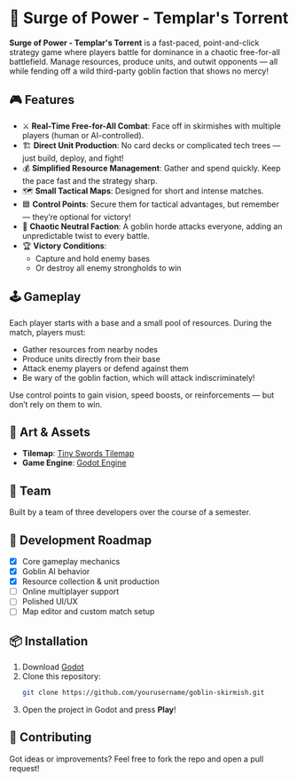 # 🏰 Surge of Power - Templar's Torrent

**Surge of Power - Templar's Torrent** is a fast-paced, point-and-click strategy game where players battle for dominance in a chaotic free-for-all battlefield. Manage resources, produce units, and outwit opponents — all while fending off a wild third-party goblin faction that shows no mercy!

## 🎮 Features

- ⚔️ **Real-Time Free-for-All Combat**: Face off in skirmishes with multiple players (human or AI-controlled).
- 🏗️ **Direct Unit Production**: No card decks or complicated tech trees — just build, deploy, and fight!
- 💰 **Simplified Resource Management**: Gather and spend quickly. Keep the pace fast and the strategy sharp.
- 🗺️ **Small Tactical Maps**: Designed for short and intense matches.
- 🟦 **Control Points**: Secure them for tactical advantages, but remember — they’re optional for victory!
- 👹 **Chaotic Neutral Faction**: A goblin horde attacks everyone, adding an unpredictable twist to every battle.
- 🏆 **Victory Conditions**:
  - Capture and hold enemy bases
  - Or destroy all enemy strongholds to win

## 🕹️ Gameplay

Each player starts with a base and a small pool of resources. During the match, players must:

- Gather resources from nearby nodes
- Produce units directly from their base
- Attack enemy players or defend against them
- Be wary of the goblin faction, which will attack indiscriminately!

Use control points to gain vision, speed boosts, or reinforcements — but don’t rely on them to win.

## 🧱 Art & Assets

- **Tilemap**: [Tiny Swords Tilemap](https://tinyswords.itch.io/tiny-swords-tactics)
- **Game Engine**: [Godot Engine](https://godotengine.org/)

## 👥 Team

Built by a team of three developers over the course of a semester.

## 🚧 Development Roadmap

- [x] Core gameplay mechanics
- [x] Goblin AI behavior
- [x] Resource collection & unit production
- [ ] Online multiplayer support
- [ ] Polished UI/UX
- [ ] Map editor and custom match setup

## 📦 Installation

1. Download [Godot](https://godotengine.org/download/)
2. Clone this repository:
   ```bash
   git clone https://github.com/yourusername/goblin-skirmish.git
   ```
3. Open the project in Godot and press **Play**!

## 🤝 Contributing

Got ideas or improvements? Feel free to fork the repo and open a pull request!
